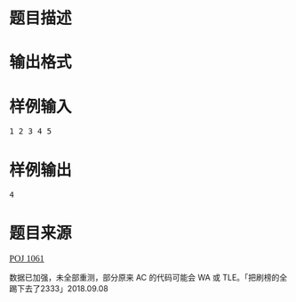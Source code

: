 

# 题目描述



# 输出格式



# 样例输入


<pre class="sio">1 2 3 4 5</pre>

# 样例输出


<pre class="sio">4</pre>

# 题目来源


<p>
<a style="font-family:serif;font-size:16px;font-weight:normal;background-color:white;" href="http://poj.org/problem?id=1061">POJ 1061</a> 
</p>
<p>
数据已加强，未全部重测，部分原来 AC 的代码可能会 WA 或 TLE。「把刷榜的全踢下去了2333」2018.09.08
</p>
